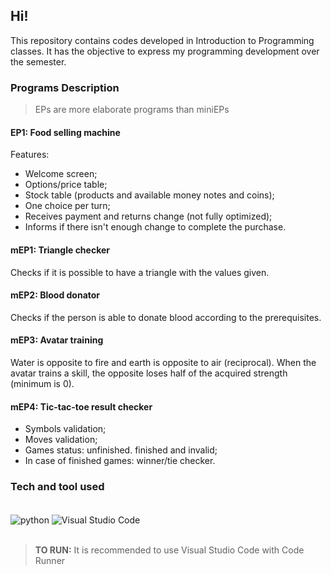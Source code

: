 ## Hi!
This repository contains codes developed in Introduction to Programming classes. It has the objective to express my programming development over the semester.

### Programs Description
> EPs are more elaborate programs than miniEPs

#### EP1: Food selling machine
Features:
* Welcome screen;
* Options/price table;
* Stock table (products and available money notes and coins);
* One choice per turn;
* Receives payment and returns change (not fully optimized);
* Informs if there isn't enough change to complete the purchase.
#### mEP1: Triangle checker
Checks if it is possible to have a triangle with the values given.
#### mEP2: Blood donator
Checks if the person is able to donate blood according to the prerequisites.
#### mEP3: Avatar training
Water is opposite to fire and earth is opposite to air (reciprocal). When the avatar trains a skill, the opposite loses half of the acquired strength (minimum is 0).
#### mEP4: Tic-tac-toe result checker
* Symbols validation;
* Moves validation;
* Games status: unfinished. finished and invalid;
* In case of finished games: winner/tie checker.

### Tech and tool used

<div style="display: inline_block"><br/>
  <img align="center" alt="python" src="https://img.shields.io/badge/Python-14354C?style=for-the-badge&logo=python&logoColor=white" />
  <img align="center" alt="Visual Studio Code" src="https://img.shields.io/badge/Visual_Studio_Code-0078D4?style=for-the-badge&logo=visual%20studio%20code&logoColor=white" />
</div><br/>

> **TO RUN:** It is recommended to use Visual Studio Code with Code Runner
